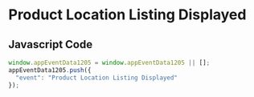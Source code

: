 # Product Location Listing Displayed

## Javascript Code
```js
window.appEventData1205 = window.appEventData1205 || [];
appEventData1205.push({
  "event": "Product Location Listing Displayed"
});
```




